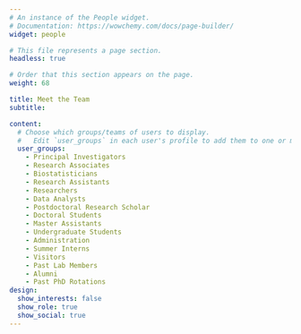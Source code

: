 ```yaml
---
# An instance of the People widget.
# Documentation: https://wowchemy.com/docs/page-builder/
widget: people

# This file represents a page section.
headless: true

# Order that this section appears on the page.
weight: 68

title: Meet the Team
subtitle:

content:
  # Choose which groups/teams of users to display.
  #   Edit `user_groups` in each user's profile to add them to one or more of these groups.
  user_groups:
    - Principal Investigators
    - Research Associates
    - Biostatisticians
    - Research Assistants
    - Researchers
    - Data Analysts
    - Postdoctoral Research Scholar
    - Doctoral Students
    - Master Assistants
    - Undergraduate Students
    - Administration
    - Summer Interns
    - Visitors
    - Past Lab Members
    - Alumni
    - Past PhD Rotations
design:
  show_interests: false
  show_role: true
  show_social: true
---
```

